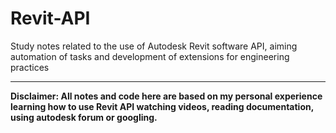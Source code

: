 # Revit-API
<p>Study notes related to the use of Autodesk Revit software API, aiming automation of tasks and development of extensions for engineering practices</p>

---

<b> Disclaimer: All notes and code here are based on my personal experience learning how to use Revit API watching videos, reading documentation, using autodesk forum or googling. </b>
